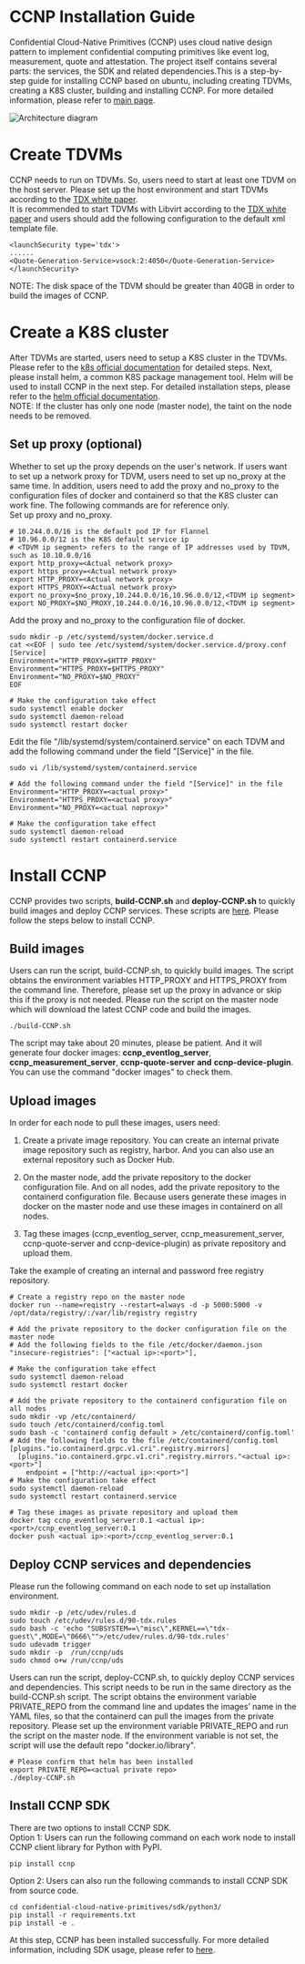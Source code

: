 __CCNP Installation Guide__
===

Confidential Cloud-Native Primitives (CCNP) uses cloud native design pattern to implement confidential computing primitives like event log, measurement, quote and attestation. The project itself contains several parts: the services, the SDK and related dependencies.This is a step-by-step guide for installing CCNP based on ubuntu, including creating TDVMs, creating a K8S cluster, building and installing CCNP. For more detailed information, please refer to [main page](https://github.com/intel/confidential-cloud-native-primitives).

![Architecture diagram](https://github.com/intel/confidential-cloud-native-primitives/blob/main/docs/ccnp_arch.png)

# Create TDVMs

 CCNP needs to run on TDVMs. So, users need to start at least one TDVM on the host server. Please set up the host environment and start TDVMs according to the [TDX white paper](https://www.intel.com/content/www/us/en/content-details/787041/whitepaper-linux-stacks-for-intel-trust-domain-extension-1-0.html).  
It is recommended to start TDVMs with Libvirt according to the  [TDX white paper](https://www.intel.com/content/www/us/en/content-details/787041/whitepaper-linux-stacks-for-intel-trust-domain-extension-1-0.html) and users should add the following configuration to the default xml template file.
```
<launchSecurity type='tdx'>
......
<Quote-Generation-Service>vsock:2:4050</Quote-Generation-Service>
</launchSecurity>
```

NOTE: The disk space of the TDVM should be greater than 40GB in order to build the images of CCNP.

# Create a K8S cluster
After TDVMs are started, users need to setup a K8S cluster in the TDVMs. Please refer to the [k8s official documentation](https://kubernetes.io/docs/home/) for detailed steps. Next, please install helm, a common K8S package management tool. Helm will be used to install CCNP in the next step. For detailed installation steps, please refer to the [helm official documentation](https://helm.sh/).  
NOTE: If the cluster has only one node (master node), the taint on the node needs to be removed.
## Set up proxy (optional)
Whether to set up the proxy depends on the user's network. If users want to set up a network proxy for TDVM, users need to set up no_proxy at the same time. In addition, users need to add the proxy and no_proxy to the configuration files of docker and containerd so that the K8S cluster can work fine. The following commands are for reference only.  
Set up proxy and no_proxy.
```
# 10.244.0.0/16 is the default pod IP for Flannel
# 10.96.0.0/12 is the K8S default service ip
# <TDVM ip segment> refers to the range of IP addresses used by TDVM, such as 10.10.0.0/16
export http_proxy=<Actual network proxy>
export https_proxy=<Actual network proxy>
export HTTP_PROXY=<Actual network proxy>
export HTTPS_PROXY=<Actual network proxy>
export no_proxy=$no_proxy,10.244.0.0/16,10.96.0.0/12,<TDVM ip segment> 
export NO_PROXY=$NO_PROXY,10.244.0.0/16,10.96.0.0/12,<TDVM ip segment>
```
Add the proxy and no_proxy to the configuration file of docker.
```
sudo mkdir -p /etc/systemd/system/docker.service.d
cat <<EOF | sudo tee /etc/systemd/system/docker.service.d/proxy.conf
[Service]
Environment="HTTP_PROXY=$HTTP_PROXY"
Environment="HTTPS_PROXY=$HTTPS_PROXY"
Environment="NO_PROXY=$NO_PROXY"
EOF

# Make the configuration take effect
sudo systemctl enable docker
sudo systemctl daemon-reload
sudo systemctl restart docker
```

 Edit the file "/lib/systemd/system/containerd.service" on each TDVM and add the following command under the field "[Service]" in the file.


```
sudo vi /lib/systemd/system/containerd.service

# Add the following command under the field "[Service]" in the file
Environment="HTTP_PROXY=<actual proxy>"
Environment="HTTPS_PROXY=<actual proxy>"
Environment="NO_PROXY=<actual noproxy>"

# Make the configuration take effect
sudo systemctl daemon-reload
sudo systemctl restart containerd.service
```


# Install CCNP

CCNP provides two scripts, __build-CCNP.sh__ and __deploy-CCNP.sh__ to quickly build images and deploy CCNP services. These scripts are [here](https://github.com/intel/confidential-cloud-native-primitives/tree/main/deployment). Please follow the steps below to install CCNP.

## Build images

Users can run the script, build-CCNP.sh, to quickly build images. The script obtains the environment variables HTTP_PROXY and HTTPS_PROXY from the command line. Therefore, please set up the proxy in advance or skip this if the proxy is not needed. Please run the script on the master node which will download the latest CCNP code and build the images.
```
./build-CCNP.sh
```
The script may take about 20 minutes, please be patient. And it will generate four docker images: __ccnp_eventlog_server__, __ccnp_measurement_server__, __ccnp-quote-server__ __and__ __ccnp-device-plugin__. You can use the command "docker images" to check them.

## Upload images

In order for each node to pull these images, users need:

1. Create a private image repository. You can create an internal private image repository such as registry, harbor.  And you can also use an external repository such as Docker Hub.

2. On the master node, add the private repository to the docker configuration file. And on all nodes, add the private repository to the containerd configuration file. Because users generate these images in docker on the master node and use these images in containerd on all nodes.

3. Tag these images (ccnp_eventlog_server, ccnp_measurement_server, ccnp-quote-server and ccnp-device-plugin) as private repository and upload them.

Take the example of creating an internal and password free registry repository.
```
# Create a registry repo on the master node
docker run --name=reqistry --restart=always -d -p 5000:5000 -v /opt/data/registry/:/var/lib/registry registry

# Add the private repository to the docker configuration file on the master node
# Add the following fields to the file /etc/docker/daemon.json
"insecure-registries": ["<actual ip>:<port>"],

# Make the configuration take effect
sudo systemctl daemon-reload
sudo systemctl restart docker

# Add the private repository to the containerd configuration file on all nodes
sudo mkdir -vp /etc/containerd/
sudo touch /etc/containerd/config.toml
sudo bash -c 'containerd config default > /etc/containerd/config.toml'
# Add the following fields to the file /etc/containerd/config.toml
[plugins."io.containerd.grpc.v1.cri".registry.mirrors]
  [plugins."io.containerd.grpc.v1.cri".registry.mirrors."<actual ip>:<port>"]
    endpoint = ["http://<actual ip>:<port>"]
# Make the configuration take effect
sudo systemctl daemon-reload
sudo systemctl restart containerd.service

# Tag these images as private repository and upload them
docker tag ccnp_eventlog_server:0.1 <actual ip>:<port>/ccnp_eventlog_server:0.1
docker push <actual ip>:<port>/ccnp_eventlog_server:0.1
```
## Deploy CCNP services and dependencies

Please run the following command on each node to set up installation environment.
```
sudo mkdir -p /etc/udev/rules.d
sudo touch /etc/udev/rules.d/90-tdx.rules
sudo bash -c 'echo "SUBSYSTEM==\"misc\",KERNEL==\"tdx-guest\",MODE=\"0666\"">/etc/udev/rules.d/90-tdx.rules'
sudo udevadm trigger
sudo mkdir -p  /run/ccnp/uds
sudo chmod o+w /run/ccnp/uds
```

Users can run the script, deploy-CCNP.sh, to quickly deploy CCNP services and dependencies. This script needs to be run in the same directory as the build-CCNP.sh script. The script obtains the environment variable PRIVATE_REPO from the command line and updates the images’ name in the YAML files, so that the containerd can pull the images from the private repository.
Please set up the environment variable PRIVATE_REPO and run the script on the master node. If the environment variable is not set, the script will use the default repo "docker.io/library".


```
# Please confirm that helm has been installed
export PRIVATE_REPO=<actual private repo>
./deploy-CCNP.sh
```

## Install CCNP SDK

There are two options to install CCNP SDK.  
Option 1: Users can run the following command on each work node to install CCNP client library for Python with PyPI.
```
pip install ccnp
```
Option 2: Users can also run the following commands to install CCNP SDK from source code.
```
cd confidential-cloud-native-primitives/sdk/python3/
pip install -r requirements.txt
pip install -e .
```
At this step, CCNP has been installed successfully. For more detailed information, including SDK usage, please refer to [here](https://intel.github.io/confidential-cloud-native-primitives/).

